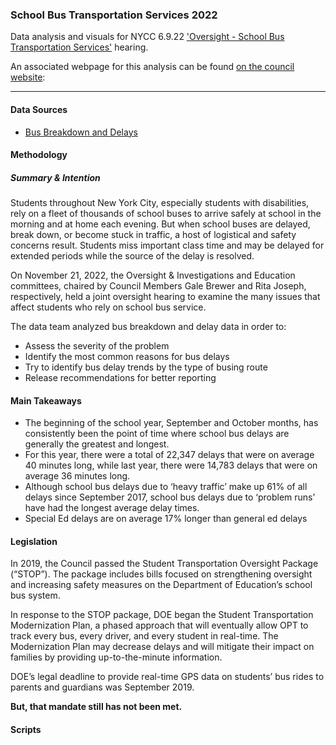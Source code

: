 ### School Bus Transportation Services 2022
Data analysis and visuals for NYCC 6.9.22 ['Oversight - School Bus Transportation Services'](https://legistar.council.nyc.gov/MeetingDetail.aspx?ID=1053099&GUID=AB9C4C82-23B8-46E4-A47E-D9F8E81802EB&Options=info|&Search=) hearing.

An associated webpage for this analysis can be found [on the council website](https://council.nyc.gov/data/data-team/school-bus-delays-2022/): 

***  

#### Data Sources 
- [Bus Breakdown and Delays](https://data.cityofnewyork.us/Transportation/Bus-Breakdown-and-Delays/ez4e-fazm)

#### Methodology 

##### Summary & Intention
Students throughout New York City, especially students with disabilities, rely on a fleet of thousands of school buses to arrive safely at school in the morning and at home each evening. But when school buses are delayed, break down, or become stuck in traffic, a host of logistical and safety concerns result. Students miss important class time and may be delayed for extended periods while the source of the delay is resolved.

On November 21, 2022, the Oversight & Investigations and Education committees, chaired by Council Members Gale Brewer and Rita Joseph, respectively, held a joint oversight hearing to examine the many issues that affect students who rely on school bus service.

The data team analyzed bus breakdown and delay data in order to:
- Assess the severity of the problem 
- Identify the most common reasons for bus delays 
- Try to identify bus delay trends by the type of busing route
- Release recommendations for better reporting

#### Main Takeaways

- The beginning of the school year, September and October months, has consistently been the point of time where school bus delays are generally the greatest and longest. 
- For this year, there were a total of 22,347 delays that were on average 40 minutes long, while last year, there were 14,783 delays that were on average 36 minutes long.
- Although school bus delays due to ‘heavy traffic’ make up 61% of all delays since September 2017, school bus delays due to ‘problem runs’ have had the longest average delay times. 
- Special Ed delays are on average 17% longer than general ed delays


#### Legislation
In 2019, the Council passed the Student Transportation Oversight Package (“STOP”). The package includes bills focused on strengthening oversight and increasing safety measures on the Department of Education’s school bus system.

In response to the STOP package, DOE began the Student Transportation Modernization Plan, a phased approach that will eventually allow OPT to track every bus, every driver, and every student in real-time. The Modernization Plan may decrease delays and will mitigate their impact on families by providing up-to-the-minute information.

DOE’s legal deadline to provide real-time GPS data on students’ bus rides to parents and guardians was September 2019.

<b>But, that mandate still has not been met.</b>

#### Scripts
